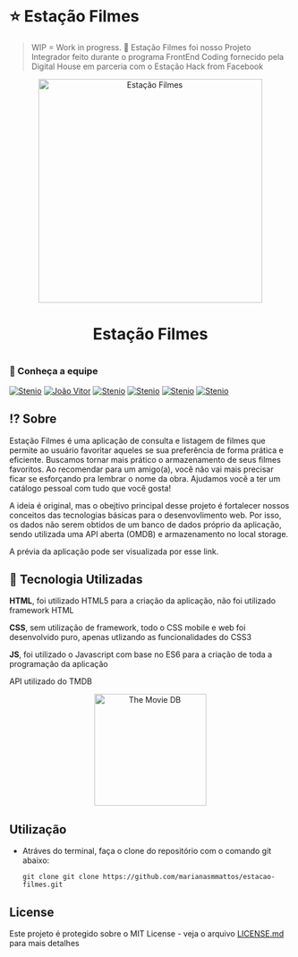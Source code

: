 # :star: Estação Filmes 
> WIP = Work in progress. :art: Estação Filmes foi nosso Projeto Integrador feito durante o programa FrontEnd Coding fornecido pela Digital House em parceria com o Estação Hack from Facebook

<p align="center"><img src="https://github.com/marianasmmattos/estacao-filmes/blob/main/public/assets/logo-light.svg" width=400 alt="Estação Filmes">
<h1 align="center">Estação Filmes<h1>
</p>

### :100: Conheça a equipe
[![Stenio](https://img.shields.io/badge/felipekrgb-in-%230072b1)](https://www.linkedin.com/in/felipekrgb/)
[![João Vitor](https://img.shields.io/badge/joaovictor--prado-in-%230072b1)](https://www.linkedin.com/in/joaovictor-prado/)
[![Stenio](https://img.shields.io/badge/jose--afonso--sebastiao-in-%230072b1)](https://www.linkedin.com/in/jos%C3%A9-afonso-sebasti%C3%A3o-33147b46/)
[![Stenio](https://img.shields.io/badge/marianasmmattos-in-%230072b1)](https://www.linkedin.com/in/marianasmmattos/)
[![Stenio](https://img.shields.io/badge/railton--azevedo-in-%230072b1)](https://www.linkedin.com/in/railton-azevedo-9511b9177/)
[![Stenio](https://img.shields.io/badge/steniooliv-in-%230072b1)](https://www.linkedin.com/in/steniooliv)


## :interrobang: Sobre

Estação Filmes é uma aplicação de consulta e listagem de filmes que permite ao usuário favoritar aqueles se sua preferência de forma prática e eficiente. Buscamos tornar mais prático o armazenamento de seus filmes favoritos. Ao recomendar para um amigo(a), você não vai mais precisar ficar se esforçando pra lembrar o nome da obra. Ajudamos você a ter um catálogo pessoal com tudo que você gosta!

A ideia é original, mas o obejtivo principal desse projeto é fortalecer nossos conceitos das tecnologias básicas para o desenvovlimento web. Por isso, os dados não serem obtidos de um banco de dados próprio da aplicação, sendo utilizada uma API aberta (OMDB) e armazenamento no local storage.

A prévia da aplicação pode ser visualizada por esse link.


## :memo: Tecnologia Utilizadas

**HTML**, foi utilizado HTML5 para a criação da aplicação, não foi utilizado framework HTML

**CSS**, sem utilização de framework, todo o CSS mobile e web foi desenvolvido puro, apenas utlizando as funcionalidades do CSS3

**JS**, foi utilizado o Javascript com base no ES6 para a criação de toda a programação da aplicação


API utilizado do TMDB
<p align="center"><img src="https://www.themoviedb.org/assets/2/v4/logos/v2/blue_long_2-9665a76b1ae401a510ec1e0ca40ddcb3b0cfe45f1d51b77a308fea0845885648.svg" width=200 alt="The Movie DB">


## Utilização
- Atráves do terminal, faça o clone do repositório com o comando git abaixo:

  ```git clone git clone https://github.com/marianasmmattos/estacao-filmes.git```


## License
Este projeto é protegido sobre o MIT License - veja o arquivo [LICENSE.md](LICENSE.md) para mais detalhes

